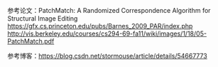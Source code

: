 参考论文：PatchMatch: A Randomized Correspondence Algorithm for Structural Image Editing
         https://gfx.cs.princeton.edu/pubs/Barnes_2009_PAR/index.php
				 http://vis.berkeley.edu/courses/cs294-69-fa11/wiki/images/1/18/05-PatchMatch.pdf
				 

参考博客：https://blog.csdn.net/stormouse/article/details/54667773
